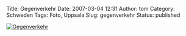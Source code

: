 Title: Gegenverkehr
Date: 2007-03-04 12:31
Author: tom
Category: Schweden
Tags: Foto, Uppsala
Slug: gegenverkehr
Status: published

[![Gegenverkehr](http://www.fiket.de/pic/gegenverkehr_s.jpg "Gegenverkehr")](http://www.fiket.de/pic/gegenverkehr_l.jpg)

